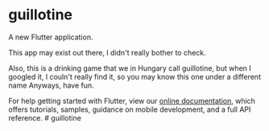 # guillotine

A new Flutter application.

This app may exist out there, I didn't really bother to check.

Also, this is a drinking game that we in Hungary call guillotine, but when I googled it,
I couln't really find it, so you may know this one under a different name
Anyways, have fun.

For help getting started with Flutter, view our
[online documentation](https://flutter.dev/docs), which offers tutorials,
samples, guidance on mobile development, and a full API reference.
#   g u i l l o t i n e 
 
 